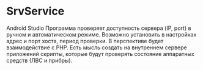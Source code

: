 # SrvService
Android Studio
Программа проверяет доступность сервера (IP, port) в ручном и автоматическом режиме. Возможно установить в настройках адрес и порт хоста, период проверки.
В перспективе будет взаимодействие с PHP. Есть мысль создать на внутреннем сервере приложений скрипты, которые будут проверять состояние аппаратных средств (ЛВС и прибры).

